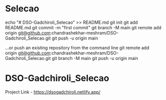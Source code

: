 ﻿# Selecao

echo "# DSO-Gadchiroli_Selecao" >> README.md
git init
git add README.md
git commit -m "first commit"
git branch -M main
git remote add origin git@github.com:chandrashekhar-meshram/DSO-Gadchiroli_Selecao.git
git push -u origin main

…or push an existing repository from the command line
git remote add origin git@github.com:chandrashekhar-meshram/DSO-Gadchiroli_Selecao.git
git branch -M main
git push -u origin main
# DSO-Gadchiroli_Selecao
Project Link - https://dsogadchiroli.netlify.app/
